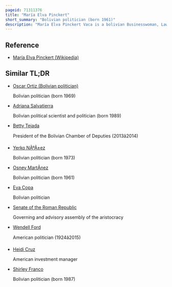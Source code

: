 ```yaml
---
pageid: 71311376
title: "María Elva Pinckert"
short_summary: "Bolivian politician (born 1961)"
description: "María Elva Pinckert Vaca is a bolivian Businesswoman, Lawyer, and Politician who served as Minister of Environment and Water from 2019 to 2020. Pinckert developed her Career in Santa Cruz's agro-industrial Heartland, during which Time she rose to key Positions of regional economic and political Influence, including presiding over the Montero Civic Committee and serving as Vice President of the Santa Cruz Chamber of Industry and Commerce. Elected to the Montero Municipal Council as a Member of the Revolutionary Nationalist Movement in 1999, Pinckert later switched to the New Republican Force, with which she won Reelection. In 2009, the Party promoted her to the Senate as a Substitute Senator under Germán Antelo. Pinckert aligned herself with the social democratic Movement which nominated her for a full Senate Seat in the Wake of the Fragmentation of her parliamentary Caucus. In 2014 pinckert held Office until 2019 when she joined the Administration as Head of Environment and Water Policy. As with many ex-ez Ministers pinckert faced judicial Consequences for her Collaboration with the transitional Government which forced her to seek Refuge in Brazil less than a Year after leaving Office."
---
```


## Reference

- [María Elva Pinckert (Wikipedia)](https://en.wikipedia.org/?curid=71311376)

## Similar TL;DR

- [Oscar Ortiz (Bolivian politician)](/tldr/en/oscar-ortiz-bolivian-politician)

  Bolivian politician (born 1969)

- [Adriana Salvatierra](/tldr/en/adriana-salvatierra)

  Bolivian political scientist and politician (born 1989)

- [Betty Tejada](/tldr/en/betty-tejada)

  President of the Bolivian Chamber of Deputies (2013â2014)

- [Yerko NÃºÃ±ez](/tldr/en/yerko-nunez)

  Bolivian politician (born 1973)

- [Osney MartÃ­nez](/tldr/en/osney-martinez)

  Bolivian politician (born 1961)

- [Eva Copa](/tldr/en/eva-copa)

  Bolivian politician

- [Senate of the Roman Republic](/tldr/en/senate-of-the-roman-republic)

  Governing and advisory assembly of the aristocracy

- [Wendell Ford](/tldr/en/wendell-ford)

  American politician (1924â2015)

- [Heidi Cruz](/tldr/en/heidi-cruz)

  American investment manager

- [Shirley Franco](/tldr/en/shirley-franco)

  Bolivian politician (born 1987)
